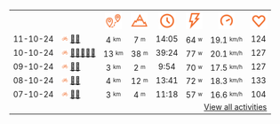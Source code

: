 <table>
    <tr>
        <th></th>
        <th></th>
        <th align="center"><img src="https://raw.githubusercontent.com/robiningelbrecht/strava-activities/master/public/distance.svg" width="30" alt="distance" title="distance"/></th>
        <th align="center"><img src="https://raw.githubusercontent.com/robiningelbrecht/strava-activities/master/public/elevation.svg" width="30" alt="elevation" title="elevation"/></th>
        <th align="center"><img src="https://raw.githubusercontent.com/robiningelbrecht/strava-activities/master/public/time.svg" width="30" alt="time" title="time"/></th>
        <th align="center"><img src="https://raw.githubusercontent.com/robiningelbrecht/strava-activities/master/public/average-watt.svg" width="30" alt="average watts" title="average watts"/></th>
        <th align="center"><img src="https://raw.githubusercontent.com/robiningelbrecht/strava-activities/master/public/average-speed.svg" width="30" alt="average speed" title="average speed"/></th>
        <th align="center"><img src="https://raw.githubusercontent.com/robiningelbrecht/strava-activities/master/public/heart-rate.svg" width="30" alt="average heart rate" title="average heart rate"/></th>
    </tr>
            <tr>
            <td>11-10-24</td>
            <td>
                <img src="https://raw.githubusercontent.com/robiningelbrecht/strava-activities/master/public/activity-ride.svg" width="12" alt="🎒🏫" title="🎒🏫"/>
<a href="https://www.strava.com/activities/12626812115" title="Kcal: 134 | Gear: None ">🎒🏫</a>
            </td>
            <td align="center">4 <sup><sub>km</sub></sup></td>
            <td align="center">7 <sup><sub>m</sub></sup></td>
            <td align="center">14:05</td>
            <td align="center">64 <sup><sub>w</sub></sup></td>
            <td align="center">19.1 <sup><sub>km/h</sub></sup></td>
            <td align="center">124</td>
        </tr>
            <tr>
            <td>10-10-24</td>
            <td>
                <img src="https://raw.githubusercontent.com/robiningelbrecht/strava-activities/master/public/activity-ride.svg" width="12" alt="🎒🏫🏊🏻‍♀️" title="🎒🏫🏊🏻‍♀️"/>
<a href="https://www.strava.com/activities/12624653739" title="Kcal: 412 | Gear: None ">🎒🏫🏊🏻‍♀️</a>
            </td>
            <td align="center">13 <sup><sub>km</sub></sup></td>
            <td align="center">38 <sup><sub>m</sub></sup></td>
            <td align="center">39:24</td>
            <td align="center">77 <sup><sub>w</sub></sup></td>
            <td align="center">20.1 <sup><sub>km/h</sub></sup></td>
            <td align="center">127</td>
        </tr>
            <tr>
            <td>09-10-24</td>
            <td>
                <img src="https://raw.githubusercontent.com/robiningelbrecht/strava-activities/master/public/activity-ride.svg" width="12" alt="🎒🏫" title="🎒🏫"/>
<a href="https://www.strava.com/activities/12611347634" title="Kcal: 167 | Gear: None ">🎒🏫</a>
            </td>
            <td align="center">3 <sup><sub>km</sub></sup></td>
            <td align="center">2 <sup><sub>m</sub></sup></td>
            <td align="center">9:54</td>
            <td align="center">70 <sup><sub>w</sub></sup></td>
            <td align="center">17.5 <sup><sub>km/h</sub></sup></td>
            <td align="center">127</td>
        </tr>
            <tr>
            <td>08-10-24</td>
            <td>
                <img src="https://raw.githubusercontent.com/robiningelbrecht/strava-activities/master/public/activity-ride.svg" width="12" alt="🏫🎒" title="🏫🎒"/>
<a href="https://www.strava.com/activities/12603001819" title="Kcal: 164 | Gear: None ">🏫🎒</a>
            </td>
            <td align="center">4 <sup><sub>km</sub></sup></td>
            <td align="center">12 <sup><sub>m</sub></sup></td>
            <td align="center">13:41</td>
            <td align="center">72 <sup><sub>w</sub></sup></td>
            <td align="center">18.3 <sup><sub>km/h</sub></sup></td>
            <td align="center">133</td>
        </tr>
            <tr>
            <td>07-10-24</td>
            <td>
                <img src="https://raw.githubusercontent.com/robiningelbrecht/strava-activities/master/public/activity-ride.svg" width="12" alt="🎒🏫" title="🎒🏫"/>
<a href="https://www.strava.com/activities/12595175656" title="Kcal: 77 | Gear: None ">🎒🏫</a>
            </td>
            <td align="center">3 <sup><sub>km</sub></sup></td>
            <td align="center">4 <sup><sub>m</sub></sup></td>
            <td align="center">11:18</td>
            <td align="center">57 <sup><sub>w</sub></sup></td>
            <td align="center">16.6 <sup><sub>km/h</sub></sup></td>
            <td align="center">104</td>
        </tr>
                <tr>
            <td colspan="8" align="right"><a href="https://github.com/robiningelbrecht/strava-activities#activities">View all activities</a></td>
        </tr>
    </table>
